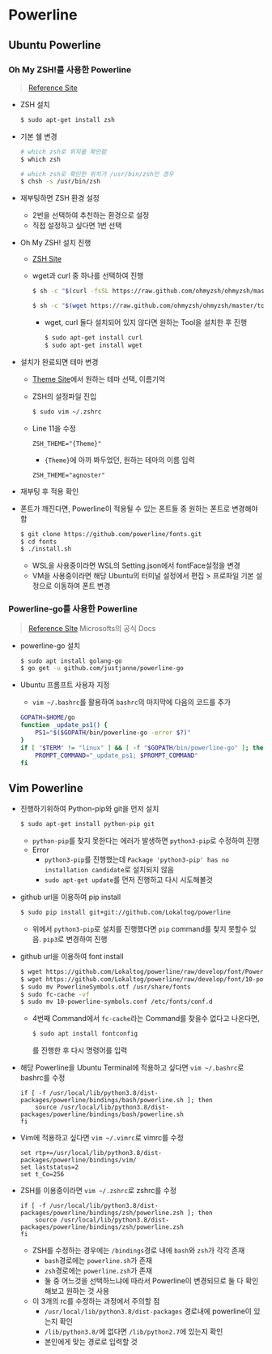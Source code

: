 # Powerline

## Ubuntu Powerline

### Oh My ZSH!를 사용한 Powerline

> [Reference Site](http://programmingskills.net/archives/115)

* ZSH 설치

  ```bash
  $ sudo apt-get install zsh
  ```

* 기본 쉘 변경

  ```bash
  # which zsh로 위치를 확인함
  $ which zsh
  
  # which zsh로 확인한 위치가 /usr/bin/zsh인 경우
  $ chsh -s /usr/bin/zsh
  ```

* 재부팅하면 ZSH 환경 설정

  * 2번을 선택하여 추천하는 환경으로 설정
  * 직접 설정하고 싶다면 1번 선택

* Oh My ZSH! 설치 진행

  * [ZSH Site](http://ohmyz.sh/)

  * wget과 curl 중 하나를 선택하여 진행

    ```bash
    $ sh -c "$(curl -fsSL https://raw.github.com/ohmyzsh/ohmyzsh/master/tools/install.sh)"
    
    $ sh -c "$(wget https://raw.github.com/ohmyzsh/ohmyzsh/master/tools/install.sh -O -)"
    ```

    * wget, curl 둘다 설치되어 있지 않다면 원하는 Tool을 설치한 후 진행

      ```bash
      $ sudo apt-get install curl
      $ sudo apt-get install wget
      ```

* 설치가 완료되면 테마 변경

  * [Theme Site](https://github.com/ohmyzsh/ohmyzsh/wiki/Themes)에서 원하는 테마 선택, 이름기억

  * ZSH의 설정파일 진입

    ```bash
    $ sudo vim ~/.zshrc
    ```

  * Line 11을 수정

    ```
    ZSH_THEME="{Theme}"
    ```

    * `{Theme}`에 아까 봐두었던, 원하는 테마의 이름 입력

    ```
    ZSH_THEME="agnoster"
    ```

* 재부팅 후 적용 확인

* 폰트가 깨진다면, Powerline이 적용될 수 있는 폰트들 중 원하는 폰트로 변경해야 함

  ```bash
  $ git clone https://github.com/powerline/fonts.git
  $ cd fonts
  $ ./install.sh
  ```

  * WSL을 사용중이라면 WSL의 Setting.json에서 fontFace설정을 변경
  * VM을 사용중이라면 해당 Ubuntu의 터미널 설정에서 편집 > 프로파일 기본 설정으로 이동하여 폰트 변경

### Powerline-go를 사용한 Powerline

> [Reference SIte](https://docs.microsoft.com/ko-kr/windows/terminal/tutorials/powerline-setup)
> Microsofts의 공식 Docs

* powerline-go 설치

  ```bash
  $ sudo apt install golang-go
  $ go get -u github.com/justjanne/powerline-go
  ```

* Ubuntu 프롬프트 사용자 지정

  * `vim ~/.bashrc`를 활용하여 `bashrc`의 마지막에 다음의 코드를 추가

  ```bash
  GOPATH=$HOME/go
  function _update_ps1() {
      PS1="$($GOPATH/bin/powerline-go -error $?)"
  }
  if [ "$TERM" != "linux" ] && [ -f "$GOPATH/bin/powerline-go" ]; then
      PROMPT_COMMAND="_update_ps1; $PROMPT_COMMAND"
  fi
  ```

## Vim Powerline

* 진행하기위하여 Python-pip와 git을 먼저 설치

  ```bash
  $ sudo apt-get install python-pip git
  ```

  * `python-pip`를 찾지 못한다는 에러가 발생하면 `python3-pip`로 수정하여 진행
  * Error
    * `python3-pip`를 진행했는데 `Package 'python3-pip' has no installation candidate`로 설치되지 않음
    * `sudo apt-get update`를 먼저 진행하고 다시 시도해볼것

* github url을 이용하여 pip install

  ```bash
  $ sudo pip install git+git://github.com/Lokaltog/powerline
  ```

  * 위에서 `python3-pip`로 설치를 진행했다면 `pip` command를 찾지 못할수 있음. `pip3`로 변경하여 진행

* github url을 이용하여 font install

  ```bash
  $ wget https://github.com/Lokaltog/powerline/raw/develop/font/PowerlineSymbols.otf
  $ wget https://github.com/Lokaltog/powerline/raw/develop/font/10-powerline-symbols.conf
  $ sudo mv PowerlineSymbols.otf /usr/share/fonts
  $ sudo fc-cache -vf
  $ sudo mv 10-powerline-symbols.conf /etc/fonts/conf.d
  ```

  * 4번째 Command에서 `fc-cache`라는 Command를 찾을수 없다고 나온다면,

    ```bash
    $ sudo apt install fontconfig
    ```

    를 진행한 후 다시 명령어를 입력

* 해당 Powerline을 Ubuntu Terminal에 적용하고 싶다면 `vim ~/.bashrc`로 bashrc를 수정

  ```
  if [ -f /usr/local/lib/python3.8/dist-packages/powerline/bindings/bash/powerline.sh ]; then
      source /usr/local/lib/python3.8/dist-packages/powerline/bindings/bash/powerline.sh
  fi
  ```

* Vim에 적용하고 싶다면 `vim ~/.vimrc`로 vimrc를 수정

  ```
  set rtp+=/usr/local/lib/python3.8/dist-packages/powerline/bindings/vim/
  set laststatus=2
  set t_Co=256
  ```

* ZSH를 이용중이라면 `vim ~/.zshrc`로 zshrc를 수정

  ```
  if [ -f /usr/local/lib/python3.8/dist-packages/powerline/bindings/zsh/powerline.zsh ]; then
      source /usr/local/lib/python3.8/dist-packages/powerline/bindings/zsh/powerline.zsh
  fi
  ```

  * ZSH를 수정하는 경우에는 `/bindings`경로 내에 `bash`와 `zsh`가 각각 존재
    * `bash`경로에는 `powerline.sh`가 존재
    * `zsh`경로에는 `powerline.zsh`가 존재
    * 둘 중 어느것을 선택하느냐에 따라서 Powerline이 변경되므로 둘 다 확인해보고 원하는 것 사용
  * 이 3개의 rc를 수정하는 과정에서 주의할 점
    * `/usr/local/lib/python3.8/dist-packages` 경로내에 powerline이 있는지 확인
    * `/lib/python3.8/`에 없다면 `/lib/python2.7`에 있는지 확인
    * 본인에게 맞는 경로로 입력할 것